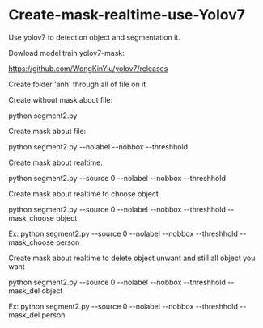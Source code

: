 # Create-mask-realtime-use-Yolov7


Use yolov7 to detection object and segmentation it.



Dowload model train yolov7-mask:



https://github.com/WongKinYiu/yolov7/releases


Create folder 'anh' through all of file on it


Create without mask about file:


python segment2.py 


Create mask about file:


python segment2.py --nolabel --nobbox --threshhold


Create mask about realtime:


python segment2.py --source 0 --nolabel --nobbox --threshhold


Create mask about realtime to choose object


python segment2.py --source 0 --nolabel --nobbox --threshhold --mask_choose object


Ex: python segment2.py --source 0 --nolabel --nobbox --threshhold --mask_choose person


Create mask about realtime to delete object unwant and still all object you want


python segment2.py --source 0 --nolabel --nobbox --threshhold --mask_del object


Ex: python segment2.py --source 0 --nolabel --nobbox --threshhold --mask_del person
